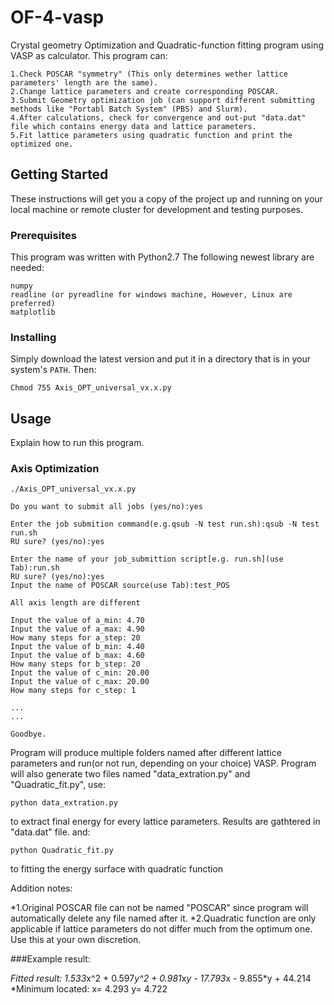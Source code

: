 # OF-4-vasp
Crystal geometry Optimization and Quadratic-function fitting program using VASP as calculator.
This program can:

    1.Check POSCAR "symmetry" (This only determines wether lattice parameters' length are the same).
    2.Change lattice parameters and create corresponding POSCAR.
    3.Submit Geometry optimization job (can support different submitting methods like "Portabl Batch System" (PBS) and Slurm).
    4.After calculations, check for convergence and out-put "data.dat" file which contains energy data and lattice parameters.
    5.Fit lattice parameters using quadratic function and print the optimized one.

## Getting Started
These instructions will get you a copy of the project up and running on your local machine or remote cluster for development and testing purposes.

### Prerequisites
This program was written with Python2.7
The following newest library are needed:
```
numpy
readline (or pyreadline for windows machine, However, Linux are preferred)
matplotlib

```

### Installing
Simply download the latest version and put it in a directory that is in your system's `PATH`.
Then:
```
Chmod 755 Axis_OPT_universal_vx.x.py
```

## Usage
Explain how to run this program.

### Axis Optimization
```
./Axis_OPT_universal_vx.x.py

Do you want to submit all jobs (yes/no):yes

Enter the job submition command(e.g.qsub -N test run.sh):qsub -N test run.sh
RU sure? (yes/no):yes

Enter the name of your job_submittion script[e.g. run.sh](use Tab):run.sh
RU sure? (yes/no):yes
Input the name of POSCAR source(use Tab):test_POS

All axis length are different

Input the value of a_min: 4.70
Input the value of a_max: 4.90
How many steps for a_step: 20
Input the value of b_min: 4.40
Input the value of b_max: 4.60
How many steps for b_step: 20
Input the value of c_min: 20.00
Input the value of c_max: 20.00
How many steps for c_step: 1

...
...

Goodbye.
```
Program will produce multiple folders named after different lattice parameters and run(or not run, depending on your choice) VASP.
Program will also generate two files named "data_extration.py" and "Quadratic_fit.py", use:
```
python data_extration.py
```
to extract final energy for every lattice parameters. Results are gathtered in "data.dat" file.
and:
```
python Quadratic_fit.py
```
to fitting the energy surface with quadratic function

Addition notes:

*1.Original POSCAR file can not be named "POSCAR" since program will automatically delete any file named after it.
*2.Quadratic function are only applicable if lattice parameters do not differ much from the optimum one. Use this at your own discretion.


###Example result:

*Fitted result: 1.533*x^2 + 0.597*y^2 + 0.981*x*y - 17.793*x - 9.855*y + 44.214
*Minimum located: x= 4.293  y= 4.722

